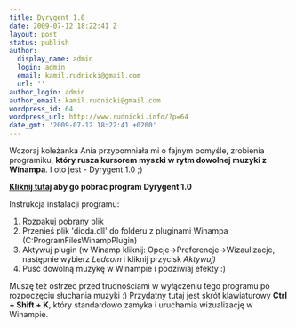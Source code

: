```yaml
---
title: Dyrygent 1.0
date: 2009-07-12 18:22:41 Z
layout: post
status: publish
author:
  display_name: admin
  login: admin
  email: kamil.rudnicki@gmail.com
  url: ''
author_login: admin
author_email: kamil.rudnicki@gmail.com
wordpress_id: 64
wordpress_url: http://www.rudnicki.info/?p=64
date_gmt: '2009-07-12 18:22:41 +0200'
---
```


<p>Wczoraj koleżanka Ania przypomniała mi o fajnym pomyśle, zrobienia programiku, <strong>który rusza kursorem myszki w rytm dowolnej muzyki z Winampa</strong>. I oto jest - Dyrygent 1.0 ;)</p>
<p><strong><a href="http://www.rudnicki.info/wp-content/uploads/2009/07/dyrygent.rar">Kliknij tutaj</a> aby go pobrać program Dyrygent 1.0 </strong></p>
<p>Instrukcja instalacji programu:<strong> </strong></p>
<ol>
<li>Rozpakuj pobrany plik</li>
<li>Przenieś plik 'dioda.dll' do folderu z pluginami Winampa (C:ProgramFilesWinampPlugin)</li>
<li>Aktywuj plugin (w Winamp kliknij: Opcje-&gt;Preferencje-&gt;Wizaulizacje, następnie wybierz <em>Ledcom</em><strong> </strong>i kliknij przycisk <em>Aktywuj)</em></li>
<li>Puść dowolną muzykę w Winampie i podziwiaj efekty :)</li>
</ol>
<p>Muszę też ostrzec przed trudnościami w wyłączeniu tego programu po rozpoczęciu słuchania muzyki :) Przydatny tutaj jest skrót klawiaturowy <strong>Ctrl + Shift + K</strong>, który standardowo zamyka i uruchamia wizualizację w Winampie.</p>

